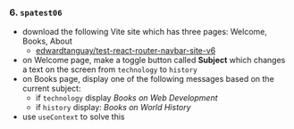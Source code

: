 ### 6. `spatest06`

- download the following Vite site which has three pages: Welcome, Books, About
	- [edwardtanguay/test-react-router-navbar-site-v6](https://github.com/edwardtanguay/test-react-router-navbar-site-v6)
- on Welcome page, make a toggle button called **Subject** which changes a text on the screen from `technology` to `history`
- on Books page, display one of the following messages based on the current subject:
	- if `technology` display *Books on Web Development*
	- if `history` display: *Books on World History*
- use `useContext` to solve this 
